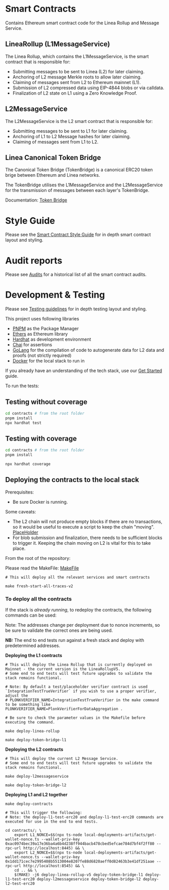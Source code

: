 # Smart Contracts

Contains Ethereum smart contract code for the Linea Rollup and Message Service.

## LineaRollup (L1MessageService)
The Linea Rollup, which contains the L1MessageService, is the smart contract that is responsible for:

- Submitting messages to be sent to Linea (L2) for later claiming.
- Anchoring of L2 message Merkle roots to allow later claiming.
- Claiming of messages sent from L2 to Ethereum mainnet (L1).
- Submission of L2 compressed data using EIP-4844 blobs or via calldata.
- Finalization of L2 state on L1 using a Zero Knowledge Proof.

## L2MessageService
The L2MessageService is the L2 smart contract that is responsible for:

- Submitting messages to be sent to L1 for later claiming.
- Anchoring of L1 to L2 Message hashes for later claiming.
- Claiming of messages sent from L1 to L2.

## Linea Canonical Token Bridge

The Canonical Token Bridge (TokenBridge) is a canonical ERC20 token brige between Ethereum and Linea networks.

The TokenBridge utilises the L1MessageService and the L2MessageService for the transmission of messages between each layer's TokenBridge.

Documentation: [Token Bridge](./docs/linea-token-bridge.md)

# Style Guide
Please see the [Smart Contract Style Guide](./docs/contract-style-guide.md) for in depth smart contract layout and styling.

# Audit reports
Please see [Audits](./docs/audits.md) for a historical list of all the smart contract audits.

# Development & Testing

Please see [Testing guidelines](./test/README.md) for in depth testing layout and styling.

This project uses following libraries
- [PNPM](https://pnpm.io/) as the Package Manager
- [Ethers](https://github.com/ethers-io/ethers.js/) as Ethereum library
- [Hardhat](https://hardhat.org/getting-started/) as development environment
- [Chai](https://www.chaijs.com/) for assertions
- [GoLang](https://go.dev/) for the compilation of code to autogenerate data for L2 data and proofs (not strictly required)
- [Docker](https://www.docker.com/) for the local stack to run in

If you already have an understanding of the tech stack, use our [Get Started](../docs/get-started.md) guide.

To run the tests:

## Testing without coverage

```bash
cd contracts # from the root folder
pnpm install
npx hardhat test
```

## Testing with coverage

```bash
cd contracts # from the root folder
pnpm install

npx hardhat coverage
```
## Deploying the contracts to the local stack
Prerequisites: 
- Be sure Docker is running.

Some caveats:
- The L2 chain will not produce empty blocks if there are no transactions, so it would be useful to execute a script to keep the chain "moving". [PlaceHolder]()
- For blob submission and finalization, there needs to be sufficient blocks to trigger it. Keeping the chain moving on L2 is vital for this to take place.

From the root of the repository:

Please read the MakeFile: [MakeFile](../Makefile)

```
# This will deploy all the relevant services and smart contracts

make fresh-start-all-traces-v2
```

### To deploy all the contracts

If the stack is *already running*, to redeploy the contracts, the following commands can be used:

Note: The addresses change per deployment due to nonce increments, so be sure to validate the correct ones are being used.

**NB:** The end to end tests run against a fresh stack and deploy with predetermined addresses.

**Deploying the L1 contracts**
```
# This will deploy the Linea Rollup that is currently deployed on Mainnet - the current version is the LineaRollupV5.
# Some end to end tests will test future upgrades to validate the stack remains functional.

# Note: By default a test/placeholder verifier contract is used `IntegrationTestTrueVerifier` if you wish to use a proper verifier, adjust the
# PLONKVERIFIER_NAME=IntegrationTestTrueVerifier in the make command to be something like PLONKVERIFIER_NAME=PlonkVerifierForDataAggregation .

# Be sure to check the parameter values in the Makefile before executing the command.

make deploy-linea-rollup

make deploy-token-bridge-l1
```

**Deploying the L2 contracts**
```
# This will deploy the current L2 Message Service.
# Some end to end tests will test future upgrades to validate the stack remains functional.

make deploy-l2messageservice

make deploy-token-bridge-l2
```

**Deploying L1 and L2 together**
```
make deploy-contracts

# This will trigger the following:
# Note: the deploy-l1-test-erc20 and deploy-l1-test-erc20 commands are executed for use in the end to end tests.

cd contracts/; \
	export L1_NONCE=$$(npx ts-node local-deployments-artifacts/get-wallet-nonce.ts --wallet-priv-key 0xac0974bec39a17e36ba4a6b4d238ff944bacb478cbed5efcae784d7bf4f2ff80 --rpc-url http://localhost:8445) && \
	export L2_NONCE=$$(npx ts-node local-deployments-artifacts/get-wallet-nonce.ts --wallet-priv-key 0x1dd171cec7e2995408b5513004e8207fe88d6820aeff0d82463b3e41df251aae --rpc-url http://localhost:8545) && \
	cd .. && \
	$(MAKE) -j6 deploy-linea-rollup-v5 deploy-token-bridge-l1 deploy-l1-test-erc20 deploy-l2messageservice deploy-token-bridge-l2 deploy-l2-test-erc20
```